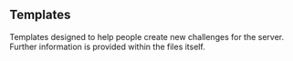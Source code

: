## Templates

Templates designed to help people create new challenges for the server. Further information is provided within the files itself.
